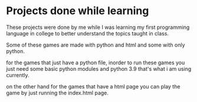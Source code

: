 # Projects done while learning 
These projects were done by me while I was learning my first programming language in college to better understand the topics taught in class. 

Some of these games are made with python and html and some with only python. 

for the games that just have a python file, inorder to run these games you just need some basic python modules and python 3.9 that's what i am using currently.

on the other hand for the games that have a html page you can play the game by just running the index.html page.

